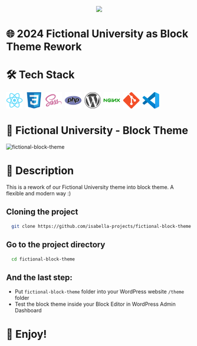 <div align="center">
    <img src="https://i.imgur.com/YlGrpaq.png" width="800px" height="auto">
</div>

# 🌐 2024 Fictional University as Block Theme Rework

# 🛠 Tech Stack

<div>
    <img src="https://github.com/devicons/devicon/blob/master/icons/react/react-original.svg" title="ReactJS" alt="ReactJS" width="45" height="45"/>&nbsp;
    <img src="https://github.com/devicons/devicon/blob/master/icons/css3/css3-original.svg" title="CSS3" alt="CSS3" width="45" height="45"/>&nbsp;
    <img src="https://github.com/devicons/devicon/blob/master/icons/sass/sass-original.svg" title="SASS" alt="SASS" width="45" height="45"/>&nbsp;
    <img src="https://github.com/devicons/devicon/blob/master/icons/php/php-original.svg" title="PHP" alt="PHP" width="45" height="45"/>&nbsp;
    <img src="https://github.com/devicons/devicon/blob/master/icons/wordpress/wordpress-plain.svg" title="WordPress" alt="WordPress" width="45" height="45"/>&nbsp;
    <img src="https://github.com/devicons/devicon/blob/master/icons/nginx/nginx-original.svg" title="nginx" alt="nginx" width="45" height="45"/>&nbsp;
    <img src="https://github.com/devicons/devicon/blob/master/icons/git/git-original.svg" title="Git" alt="Git" width="45" height="45"/>&nbsp;
    <img src="https://github.com/devicons/devicon/blob/master/icons/vscode/vscode-original.svg" title="VSCode" alt="VSCode" width="45" height="45"/>
</div>

# 🧪 Fictional University - Block Theme

![fictional-block-theme](https://github.com/isabella-projects/fictional-block-theme/assets/76888305/0a221342-bd46-4123-ae1a-1144c3bf9398)

# 📝 Description

This is a rework of our Fictional University theme into block theme. A flexible and modern way :)

## Cloning the project

```bash
  git clone https://github.com/isabella-projects/fictional-block-theme.git
```

## Go to the project directory

```bash
  cd fictional-block-theme
```

## And the last step:

-   Put `fictional-block-theme` folder into your WordPress website `/theme` folder
-   Test the block theme inside your Block Editor in WordPress Admin Dashboard

# 🧪 Enjoy!
